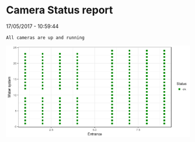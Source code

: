 Camera Status report
================
17/05/2017 - 10:59:44

    All cameras are up and running

![](camreport_files/figure-markdown_github/unnamed-chunk-2-1.png)
